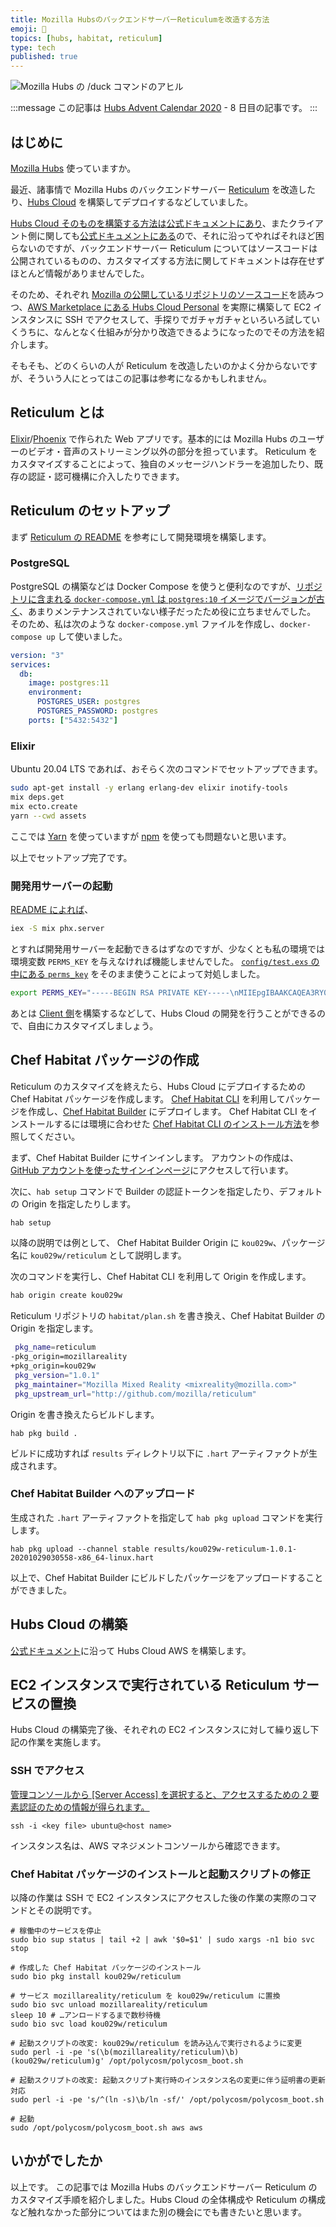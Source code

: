 ```yaml
---
title: Mozilla HubsのバックエンドサーバーReticulumを改造する方法
emoji: 🐤
topics: [hubs, habitat, reticulum]
type: tech
published: true
---
```


![Mozilla Hubs の /duck コマンドのアヒル](https://i.gyazo.com/6805c9439d511c02d8cdf3b9655d65c7.png)

:::message
この記事は [Hubs Advent Calendar 2020](https://qiita.com/advent-calendar/2020/hubs) - 8 日目の記事です。
:::

## はじめに

[Mozilla Hubs](https://hubs.mozilla.com/) 使っていますか。

最近、諸事情で Mozilla Hubs のバックエンドサーバー [Reticulum](https://github.com/mozilla/reticulum) を改造したり、[Hubs Cloud](https://hubs.mozilla.com/cloud) を構築してデプロイするなどしていました。

[Hubs Cloud そのものを構築する方法は公式ドキュメントにあり](https://hubs.mozilla.com/docs/hubs-cloud-aws-quick-start.html)、またクライアント側に関しても[公式ドキュメントにある](https://hubs.mozilla.com/docs/hubs-cloud-custom-clients.html)ので、それに沿ってやればそれほど困らないのですが、バックエンドサーバー Reticulum についてはソースコードは公開されているものの、カスタマイズする方法に関してドキュメントは存在せずほとんど情報がありませんでした。

そのため、それぞれ [Mozilla の公開しているリポジトリのソースコード](https://hubs.mozilla.com/docs/contributing.html)を読みつつ、[AWS Marketplace にある Hubs Cloud Personal](https://aws.amazon.com/marketplace/pp/B084RZH56R) を実際に構築して EC2 インスタンスに SSH でアクセスして、手探りでガチャガチャといろいろ試していくうちに、なんとなく仕組みが分かり改造できるようになったのでその方法を紹介します。

そもそも、どのくらいの人が Reticulum を改造したいのかよく分からないですが、そういう人にとってはこの記事は参考になるかもしれません。

## Reticulum とは

[Elixir](https://elixir-lang.org/)/[Phoenix](https://www.phoenixframework.org/) で作られた Web アプリです。基本的には Mozilla Hubs のユーザーのビデオ・音声のストリーミング以外の部分を担っています。
Reticulum をカスタマイズすることによって、独自のメッセージハンドラーを追加したり、既存の認証・認可機構に介入したりできます。

## Reticulum のセットアップ

まず [Reticulum の README](https://github.com/mozilla/reticulum#readme) を参考にして開発環境を構築します。

### PostgreSQL

PostgreSQL の構築などは Docker Compose を使うと便利なのですが、[リポジトリに含まれる `docker-compose.yml` は `postgres:10` イメージでバージョンが古く](https://github.com/mozilla/reticulum/blob/0f0af37e3d0c914dbdd2636eb885d1c028e13110/docker-compose.yml#L4)、あまりメンテナンスされていない様子だったため役に立ちませんでした。
そのため、私は次のような `docker-compose.yml` ファイルを作成し、`docker-compose up` して使いました。

```yml:docker-compose.yml
version: "3"
services:
  db:
    image: postgres:11
    environment:
      POSTGRES_USER: postgres
      POSTGRES_PASSWORD: postgres
    ports: ["5432:5432"]
```

### Elixir

Ubuntu 20.04 LTS であれば、おそらく次のコマンドでセットアップできます。

```sh
sudo apt-get install -y erlang erlang-dev elixir inotify-tools
mix deps.get
mix ecto.create
yarn --cwd assets
```

ここでは [Yarn](https://yarnpkg.com/) を使っていますが [npm](https://www.npmjs.com/) を使っても問題ないと思います。

以上でセットアップ完了です。

### 開発用サーバーの起動

[README によれば](https://github.com/mozilla/reticulum#3-start-reticulum:~:text=Run%20scripts%2Frun.sh,iex%20%2DS%20mix%20phx.server)、

```sh
iex -S mix phx.server
```

とすれば開発用サーバーを起動できるはずなのですが、少なくとも私の環境では環境変数 `PERMS_KEY` を与えなければ機能しませんでした。
[`config/test.exs` の中にある `perms_key`](https://github.com/mozilla/reticulum/blob/0f0af37e3d0c914dbdd2636eb885d1c028e13110/config/test.exs#L67-L68) をそのまま使うことによって対処しました。

```sh
export PERMS_KEY="-----BEGIN RSA PRIVATE KEY-----\nMIIEpgIBAAKCAQEA3RY0qLmdthY6Q0RZ4oyNQSL035BmYLNdleX1qVpG1zfQeLWf\n/otgc8Ho2w8y5wW2W5vpI4a0aexNV2evgfsZKtx0q5WWwjsr2xy0Ak1zhWTgZD+F\noHVGJ0xeFse2PnEhrtWalLacTza5RKEJskbNiTTu4fD+UfOCMctlwudNSs+AkmiP\nSxc8nWrZ5BuvdnEXcJOuw0h4oyyUlkmj+Oa/ZQVH44lmPI9Ih0OakXWpIfOob3X0\nXqcdywlMVI2hzBR3JNodRjyEz33p6E//lY4Iodw9NdcRpohGcxcgQ5vf4r4epLIa\ncr0y5w1ZiRyf6BwyqJ6IBpA7yYpws3r9qxmAqwIDAQABAoIBAQCgwy/hbK9wo3MU\nTNRrdzaTob6b/l1jfanUgRYEYl/WyYAu9ir0JhcptVwERmYGNVIoBRQfQClaSHjo\n0L1/b74aO5oe1rR8Yhh+yL1gWz9gRT0hyEr7paswkkhsmiY7+3m5rxsrfinlM+6+\nJ7dsSi3U0ofOBbZ4kvAeEz/Y3OaIOUbQraP312hQnTVQ3kp7HNi9GcLK9rq2mASu\nO0DxDHXdZMsRN1K4tOKRZDsKGAEfL2jKN7+ndvsDhb4mAQaVKM8iw+g5O4HDA8uB\nmwycaWhjilZWEyUyqvXE8tOMLS59sq6i1qrf8zIMWDOizebF/wnrQ42kzt5kQ0ZJ\nwCPOC3sxAoGBAO6KfWr6WsXD6phnjVXXi+1j3azRKJGQorwQ6K3bXmISdlahngas\nmBGBmI7jYTrPPeXAHUbARo/zLcbuGCf1sPipkAHYVC8f9aUbA205BREB15jNyXr3\nXzhR/ronbn0VeR9iRua2FZjVChz22fdz9MvRJiinP8agYIQ4LovDk3lzAoGBAO1E\nrZpOuv3TMQffPaPemWuvMYfZLgx2/AklgYqSoi683vid9HEEAdVzNWMRrOg0w5EH\nWMEMPwJTYvy3xIgcFmezk5RMHTX2J32JzDJ8Y/uGf1wMrdkt3LkPRfuGepEDDtBa\nrUSO/MeGXLu5p8QByUZkvTLJ4rJwF2HZBUehrm3pAoGBANg1+tveNCyRGbAuG/M0\nvgXbwO+FXWojWP1xrhT3gyMNbOm079FI20Ty3F6XRmfRtF7stRyN5udPGaz33jlJ\n/rBEsNybQiK8qyCNzZtQVYFG1C4SSI8GbO5Vk7cTSphhwDlsEKvJWuX+I36BWKts\nFPQwjI/ImIvmjdUKP1Y7XQ51AoGBALWa5Y3ASRvStCqkUlfFH4TuuWiTcM2VnN+b\nV4WrKnu/kKKWs+x09rpbzjcf5kptaGrvRp2sM+Yh0RhByCmt5fBF4OWXRJxy5lMO\nT78supJgpcbc5YvfsJvs9tHIYrPvtT0AyrI5B33od74wIhrCiz5YCQCAygVuCleY\ndpQXSp1RAoGBAKjasot7y/ErVxq7LIpGgoH+XTxjvMsj1JwlMeK0g3sjnun4g4oI\nPBtpER9QaSFi2OeYPklJ2g2yvFcVzj/pFk/n1Zd9pWnbU+JIXBYaHTjmktLeZHsb\nrTEKATo+Y1Alrhpr/z7gXXDfuKKXHkVRiper1YRAxELoLJB8r7LWeuIb\n-----END RSA PRIVATE KEY-----"
```

あとは [Client 側](https://github.com/mozilla/hubs)を構築するなどして、Hubs Cloud の開発を行うことができるので、自由にカスタマイズしましょう。

## Chef Habitat パッケージの作成

Reticulum のカスタマイズを終えたら、Hubs Cloud にデプロイするための Chef Habitat パッケージを作成します。
[Chef Habitat CLI](https://www.habitat.sh/docs/habitat-cli/) を利用してパッケージを作成し、[Chef Habitat Builder](https://bldr.habitat.sh/) にデプロイします。
Chef Habitat CLI をインストールするには環境に合わせた [Chef Habitat CLI のインストール方法](https://www.habitat.sh/docs/install-habitat/)を参照してください。

まず、Chef Habitat Builder にサインインします。
アカウントの作成は、[GitHub アカウントを使ったサインインページ](https://bldr.habitat.sh/#/sign-in)にアクセスして行います。

次に、`hab setup` コマンドで Builder の認証トークンを指定したり、デフォルトの Origin を指定したりします。

```sh
hab setup
```

以降の説明では例として、 Chef Habitat Builder Origin に `kou029w`、パッケージ名に `kou029w/reticulum` として説明します。

次のコマンドを実行し、Chef Habitat CLI を利用して Origin を作成します。

```sh
hab origin create kou029w
```

Reticulum リポジトリの `habitat/plan.sh` を書き換え、Chef Habitat Builder の Origin を指定します。

```diff:habitat/plan.sh
 pkg_name=reticulum
-pkg_origin=mozillareality
+pkg_origin=kou029w
 pkg_version="1.0.1"
 pkg_maintainer="Mozilla Mixed Reality <mixreality@mozilla.com>"
 pkg_upstream_url="http://github.com/mozilla/reticulum"
```

Origin を書き換えたらビルドします。

```shell
hab pkg build .
```

ビルドに成功すれば `results` ディレクトリ以下に `.hart` アーティファクトが生成されます。

### Chef Habitat Builder へのアップロード

生成された `.hart` アーティファクトを指定して `hab pkg upload` コマンドを実行します。

```shell
hab pkg upload --channel stable results/kou029w-reticulum-1.0.1-20201029030558-x86_64-linux.hart
```

以上で、Chef Habitat Builder にビルドしたパッケージをアップロードすることができました。

## Hubs Cloud の構築

[公式ドキュメント](https://hubs.mozilla.com/docs/hubs-cloud-aws-quick-start.html)に沿って Hubs Cloud AWS を構築します。

## EC2 インスタンスで実行されている Reticulum サービスの置換

Hubs Cloud の構築完了後、それぞれの EC2 インスタンスに対して繰り返し下記の作業を実施します。

### SSH でアクセス

[管理コンソールから [Server Access] を選択すると、アクセスするための 2 要素認証のための情報が得られます。](https://hubs.mozilla.com/docs/hubs-cloud-accessing-servers.html)

```shell
ssh -i <key file> ubuntu@<host name>
```

インスタンス名は、AWS マネジメントコンソールから確認できます。

### Chef Habitat パッケージのインストールと起動スクリプトの修正

以降の作業は SSH で EC2 インスタンスにアクセスした後の作業の実際のコマンドとその説明です。

```shell
# 稼働中のサービスを停止
sudo bio sup status | tail +2 | awk '$0=$1' | sudo xargs -n1 bio svc stop

# 作成した Chef Habitat パッケージのインストール
sudo bio pkg install kou029w/reticulum

# サービス mozillareality/reticulum を kou029w/reticulum に置換
sudo bio svc unload mozillareality/reticulum
sleep 10 # …アンロードするまで数秒待機
sudo bio svc load kou029w/reticulum

# 起動スクリプトの改変: kou029w/reticulum を読み込んで実行されるように変更
sudo perl -i -pe 's(\b(mozillareality/reticulum)\b)(kou029w/reticulum)g' /opt/polycosm/polycosm_boot.sh

# 起動スクリプトの改変: 起動スクリプト実行時のインスタンス名の変更に伴う証明書の更新対応
sudo perl -i -pe 's/^(ln -s)\b/ln -sf/' /opt/polycosm/polycosm_boot.sh

# 起動
sudo /opt/polycosm/polycosm_boot.sh aws aws
```

## いかがでしたか

以上です。
この記事では Mozilla Hubs のバックエンドサーバー Reticulum のカスタマイズ手順を紹介しました。Hubs Cloud の全体構成や Reticulum の構成など触れなかった部分についてはまた別の機会にでも書きたいと思います。
